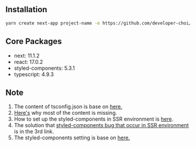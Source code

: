 ## Installation

```bash
yarn create next-app project-name -e https://github.com/developer-choi/next-development-environment
```

## Core Packages
<ul>
<li>next: 11.1.2</li>
<li>react: 17.0.2</li>
<li>styled-components: 5.3.1</li>
<li>typescript: 4.9.3</li>
</ul>

## Note
<ol>
<li>The content of tsconfig.json is base on <a href="https://github.com/developer-choi/react-playground/blob/master/study/setting/my-tsconfig.json">here.</a></li>
<li><a href="https://www.npmjs.com/package/eslint-config-next">Here's</a> why most of the content is missing.</li>
<li>How to set up the styled-components in SSR environment is <a href="https://styled-components.com/docs/advanced#server-side-rendering">here</a>.</li>
<li>The solution that <a href="https://velog.io/@jay/ssr-%EC%82%BD%EC%A7%88%EA%B8%B0-styled-component%EA%B0%80-%EC%9E%98-%EB%A0%8C%EB%8D%94%EB%A7%81%EB%90%98%EC%A7%80-%EC%95%8A%EC%95%84%EC%9A%94">styled-components bug that occur in SSR environment</a> is in the 3rd link.</li>
<li>The styled-components setting is base on <a href="https://github.com/vercel/next.js/tree/master/examples/with-styled-components">here.</a></li>
</ol>
